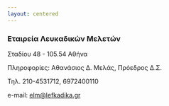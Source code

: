 ```yaml
---
layout: centered
---
```


### Εταιρεία Λευκαδικών Μελετών

Σταδίου 48 - 105.54 Αθήνα

Πληροφορίες: Αθανάσιος Δ. Μελάς, Πρόεδρος Δ.Σ.

Τηλ. 210-4531712, 6972400110

e-mail: <elm@lefkadika.gr>
